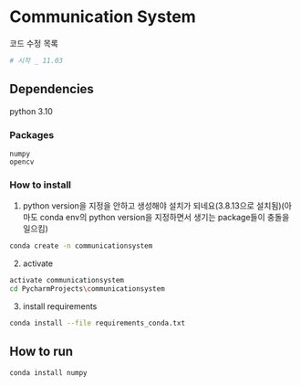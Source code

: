 # Communication System

코드 수정 목록
```python
# 시작 _ 11.03

```

## Dependencies
python 3.10

### Packages
```
numpy
opencv
```

### How to install
1. python version을 지정을 안하고 생성해야 설치가 되네요(3.8.13으로 설치됨)(아마도 conda env의 python version을 지정하면서 생기는 package들이 충돌을 일으킴)
```sh
conda create -n communicationsystem
```
2. activate
```sh
activate communicationsystem
cd PycharmProjects\communicationsystem
```

3. install requirements
```sh
conda install --file requirements_conda.txt
``` 

## How to run

```sh
conda install numpy
``` 
